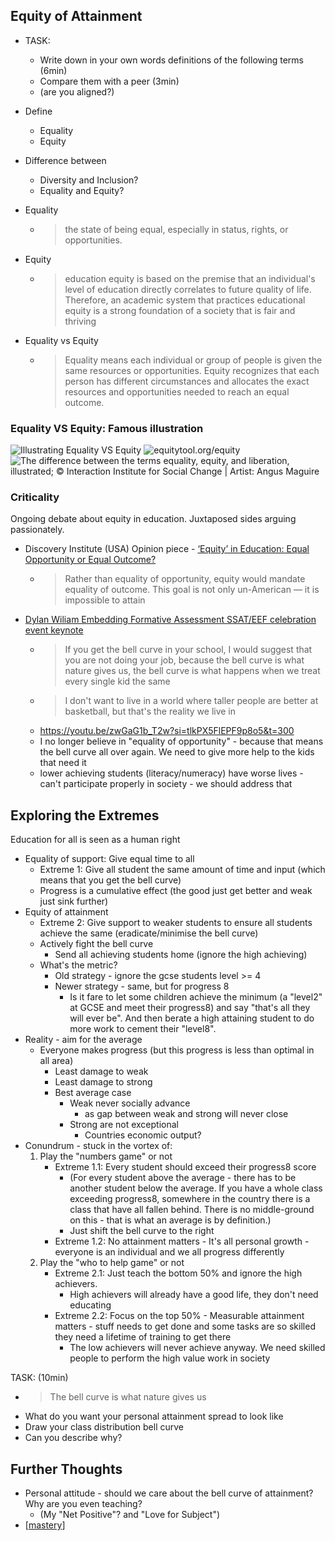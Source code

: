 Equity of Attainment
--------------------

* TASK: 
    * Write down in your own words definitions of the following terms (6min)
    * Compare them with a peer (3min)
    * (are you aligned?)

* Define
    * Equality
    * Equity
* Difference between
    * Diversity and Inclusion?
    * Equality and Equity?

* Equality
    * > the state of being equal, especially in status, rights, or opportunities.
* Equity
    * > education equity is based on the premise that an individual's level of education directly correlates to future quality of life. Therefore, an academic system that practices educational equity is a strong foundation of a society that is fair and thriving
* Equality vs Equity
    * > Equality means each individual or group of people is given the same resources or opportunities. Equity recognizes that each person has different circumstances and allocates the exact resources and opportunities needed to reach an equal outcome.



### Equality VS Equity: Famous illustration

![Illustrating Equality VS Equity](https://interactioninstitute.org/wp-content/uploads/2016/01/IISC_EqualityEquity.png)
![equitytool.org/equity](https://www.equitytool.org/wp-content/uploads/2015/06/Equity-vs-Equality-1024x670.png)
![The difference between the terms equality, equity, and liberation, illustrated; © Interaction Institute for Social Change | Artist: Angus Maguire](https://www.researchgate.net/profile/Shrehan-Lynch/publication/340777978/figure/fig1/AS:882312354988036@1587371066584/The-difference-between-the-terms-equality-equity-and-liberation-illustrated-C.png)

### Criticality

Ongoing debate about equity in education. Juxtaposed sides arguing passionately.

* Discovery Institute (USA) Opinion piece - [‘Equity’ in Education: Equal Opportunity or Equal Outcome?](https://www.discovery.org/education/2021/07/28/equity-in-education-equal-opportunity-or-equal-outcome/)
    * > Rather than equality of opportunity, equity would mandate equality of outcome. This goal is not only un-American — it is impossible to attain

* [Dylan Wiliam Embedding Formative Assessment SSAT/EEF celebration event keynote](https://youtu.be/zwGaG1b_T2w?t=172)
    * > If you get the bell curve in your school, I would suggest that you are not doing your job, because the bell curve is what nature gives us, the bell curve is what happens when we treat every single kid the same
    * > I don't want to live in a world where taller people are better at basketball, but that's the reality we live in
    * https://youtu.be/zwGaG1b_T2w?si=tlkPX5FlEPF9p8o5&t=300
    * I no longer believe in "equality of opportunity" - because that means the bell curve all over again. We need to give more help to the kids that need it
    * lower achieving students (literacy/numeracy) have worse lives - can't participate properly in society - we should address that


Exploring the Extremes
----------------------

Education for all is seen as a human right

* Equality of support: Give equal time to all
    * Extreme 1: Give all student the same amount of time and input (which means that you get the bell curve)
    * Progress is a cumulative effect (the good just get better and weak just sink further)
* Equity of attainment
    * Extreme 2: Give support to weaker students to ensure all students achieve the same (eradicate/minimise the bell curve)
    * Actively fight the bell curve
        * Send all achieving students home (ignore the high achieving)
    * What's the metric?
        * Old strategy - ignore the gcse students level >= 4
        * Newer strategy - same, but for progress 8
            * Is it fare to let some children achieve the minimum (a "level2" at GCSE and meet their progress8) and say "that's all they will ever be". And then berate a high attaining student to do more work to cement their "level8".
* Reality - aim for the average
    * Everyone makes progress (but this progress is less than optimal in all area)
        * Least damage to weak
        * Least damage to strong
        * Best average case
            * Weak never socially advance
                * as gap between weak and strong will never close
            * Strong are not exceptional
                * Countries economic output?
* Conundrum - stuck in the vortex of:
    1. Play the "numbers game" or not
        * Extreme 1.1: Every student should exceed their progress8 score
            * (For every student above the average - there has to be another student below the average. If you have a whole class exceeding progress8, somewhere in the country there is a class that have all fallen behind. There is no middle-ground on this - that is what an average is by definition.)
            * Just shift the bell curve to the right
        * Extreme 1.2: No attainment matters - It's all personal growth - everyone is an individual and we all progress differently
    2. Play the "who to help game" or not
        * Extreme 2.1: Just teach the bottom 50% and ignore the high achievers. 
            * High achievers will already have a good life, they don't need educating
        * Extreme 2.2: Focus on the top 50% - Measurable attainment matters - stuff needs to get done and some tasks are so skilled they need a lifetime of training to get there
            * The low achievers will never achieve anyway. We need skilled people to perform the high value work in society


TASK: (10min)
* > The bell curve is what nature gives us
* What do you want your personal attainment spread to look like
* Draw your class distribution bell curve
* Can you describe why?


Further Thoughts
----------------

* Personal attitude - should we care about the bell curve of attainment? Why are you even teaching?
    * (My "Net Positive"? and "Love for Subject")
* [[mastery]]



[//begin]: # "Autogenerated link references for markdown compatibility"
[mastery]: mastery.md "Mastery"
[//end]: # "Autogenerated link references"